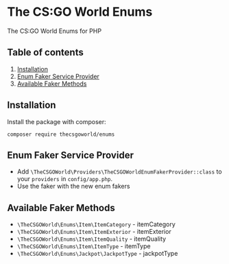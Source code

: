 # The CS:GO World Enums

The CS:GO World Enums for PHP

## Table of contents

1. [Installation](#installation)
2. [Enum Faker Service Provider](#enum-faker-service-provider)
3. [Available Faker Methods](#available-faker-methods)

## Installation

Install the package with composer:

```
composer require thecsgoworld/enums
```

## Enum Faker Service Provider

- Add `\TheCSGOWorld\Providers\TheCSGOWorldEnumFakerProvider::class` to your `providers` in `config/app.php`.
- Use the faker with the new enum fakers

## Available Faker Methods

- `\TheCSGOWorld\Enums\Item\ItemCategory` - itemCategory
- `\TheCSGOWorld\Enums\Item\ItemExterior` - itemExterior
- `\TheCSGOWorld\Enums\Item\ItemQuality` - itemQuality
- `\TheCSGOWorld\Enums\Item\ItemType` - itemType
- `\TheCSGOWorld\Enums\Jackpot\JackpotType` - jackpotType